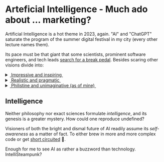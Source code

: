 # Arteficial Intelligence - Much ado about ... marketing?

Artificial Intelligence is a hot theme in 2023, again. 
"AI" and "ChatGPT" saturate the program of the summer digital festival in my city  (every other lecture names them).

Its pace must be that giant that some scientists, prominent software engineers, and tech leads [search for a break pedal](https://futureoflife.org/open-letter/pause-giant-ai-experiments/). Besides scaring other visions divide into:

<details>
<summary><ins>&nbsp;Impressive and inspiring&nbsp;</ins></summary>
&nbsp;

* *Sundar Pichai*, Google CEO:\
AI is the most profound technology humanity is working on today.
* *Jensen Huang*, CEO of NVIDIA:\
Software is eating the world, but AI is going to eat software.
* MkCinsey & Company:\
Generative AI’s impact on productivity could add trillions of dollars [annually]...
* *Emad Mostaque*, Stability AI CEO:\
There will be no (human) programmers in five years.
* *Ray Kurzweil*, inventor and futurist:\
By 2029, computers will have emotional intelligence and be convincing as people.
* [and how without him] *Elon Musk*, xAI startup founder:\
The goal of xAI is to understand the true nature of the universe.

\__________________________________________
</details>

<details>
<summary><ins>&nbsp;Realistic and pragmatic&nbsp;</ins></summary>
&nbsp;

They were hard to find, not on the first page of the search output but ...
* *Ginni Rometty*, CEO of IBM\
Some people call this artificial intelligence, but the reality is this technology will enhance us. So instead of artificial intelligence, I think we'll augment our intelligence.

<sup>✋</sup>&nbsp;<sub>Note the keyword *augment* which can apply to abacus, paper thesaurus, or supercomputers in the same context.</sub>

\__________________________________________
</details>

<details>
<summary><ins>&nbsp;Philistine and unimaginative (as of mine)&nbsp;</ins></summary>
&nbsp;

**Faust Lab**


**AI Lab**


*&nbsp;<sub>Images are for illustrative purposes only and belong to the wiki and IMLO</sub>

\__________________________________________
</details>

## Intelligence

Neither philosophy nor exact sciences formulate _intelligence_, and its genesis is a greater mystery. 
How could one reproduce undefined?

Visioners of both the bright and dismal future of AI readily assume its *self-awareness* as a matter of fact. To either brew in more and more complex code or get [short circuited](https://www.imdb.com/title/tt0091949) :cinema:.

Enough for me to see AI as rather a buzzword than technology. IntelliSteampunk?
